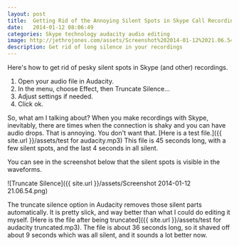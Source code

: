 ```yaml
---
layout: post
title:  Getting Rid of the Annoying Silent Spots in Skype Call Recordings
date:   2014-01-12 08:06:49
categories: Skype technology audacity audio editing
image: http://jethrojones.com/assets/Screenshot%202014-01-12%2021.06.54.png
description: Get rid of long silence in your recordings
---
```


Here's how to get rid of pesky silent spots in Skype (and other) recordings. 

1. Open your audio file in Audacity. 
2. In the menu, choose Effect, then Truncate Silence…
3. Adjust settings if needed. 
4. Click ok. 

So, what am I talking about? When you make recordings with Skype, inevitably, there are times when the connection is shaky and you can have audio drops. That is annoying. You don't want that. [Here is a test file.]({{ site.url }}/assets/test for audacity.mp3) This file is 45 seconds long, with a few silent spots, and the last 4 seconds in all silent.

You can see in the screenshot below that the silent spots is visible in the waveforms. 

![Truncate Silence]({{ site.url }}/assets/Screenshot 2014-01-12 21.06.54.png)

The truncate silence option in Audacity removes those silent parts automatically. It is pretty slick, and way better than what I could do editing it myself. 
[Here is the file after being truncated]({{ site.url }}/assets/test for audacity truncated.mp3). The file is about 36 seconds long, so it shaved off about 9 seconds which was all silent, and it sounds a lot better now. 

